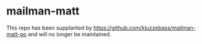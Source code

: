 # mailman-matt

This repo has been supplanted by https://github.com/kluzzebass/mailman-matt-go and will no longer be maintained.
